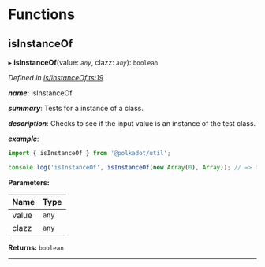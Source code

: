 

# Functions

<a id="isinstanceof"></a>

##  isInstanceOf

▸ **isInstanceOf**(value: *`any`*, clazz: *`any`*): `boolean`

*Defined in [is/instanceOf.ts:19](https://github.com/polkadot-js/common/blob/0710c73/packages/util/src/is/instanceOf.ts#L19)*

*__name__*: isInstanceOf

*__summary__*: Tests for a instance of a class.

*__description__*: Checks to see if the input value is an instance of the test class.

*__example__*:   

```javascript
import { isInstanceOf } from '@polkadot/util';

console.log('isInstanceOf', isInstanceOf(new Array(0), Array)); // => true
```

**Parameters:**

| Name | Type |
| ------ | ------ |
| value | `any` |
| clazz | `any` |

**Returns:** `boolean`

___

